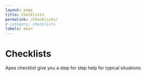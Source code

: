 ```yaml
---
layout: page
title: Checklists
permalink: /Checklists/
# category: checklists
labels: main
---
```


Checklists
===

Apes checklist give you a step for step help for typical situations 
